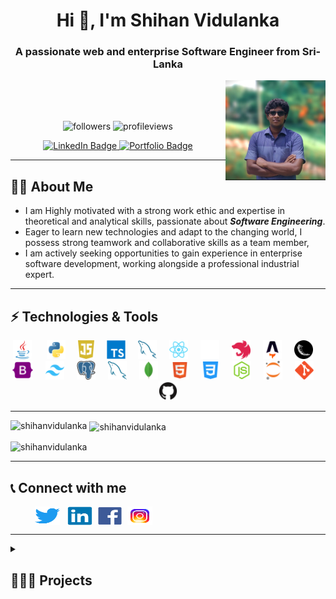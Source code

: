<h1 align="center">
    Hi 👋, I'm Shihan Vidulanka
</h1>
<h3 align="center">A passionate web and enterprise Software Engineer from Sri-Lanka</h3>
<img align="right" height = auto width =160 src = "/profile/profile.jpeg" alt="Portfolio Badge"/>
<br/>
<br/>
<br/>
<p align="center"> 
  <img src="https://img.shields.io/github/followers/ShihanVidulanka?label=Followers&logo=GitHub" alt="followers" />
  <img src="https://komarev.com/ghpvc/?username=shihanvidulanka&label=Profile%20views&color=0e75b6&style=flat" alt="profileviews" /> 
  <br/>
</p>

<p id="badges" align="center">
  <a href="https://www.linkedin.com/in/shihan-vidulanka-19411421b/">
    <img src="https://img.shields.io/badge/LinkedIn-blue?style=for-the-badge&logo=linkedin&logoColor=white" alt="LinkedIn Badge"/>
  </a>
  <a href="https://shihanvidulanka.com/">
    <img src = "https://img.shields.io/badge/Portfolio-255E63?style=for-the-badge&logo=About.me&logoColor=white" alt="Portfolio Badge"/>
  </a>
  <br/>
</p>

---

## 🙋‍♂️ About Me
  
<ul>
  <li>
      I am Highly motivated with a strong work ethic and expertise in theoretical and analytical skills, passionate about <b><i>Software Engineering</i></b>.
  </li>
  <li>Eager to learn new technologies and adapt to the changing world, I possess strong teamwork and collaborative skills as a team member, </li>
  <li>I am actively seeking opportunities to gain experience in enterprise software development, working alongside a professional industrial expert. </li>
</ul>

---

## ⚡ Technologies & Tools

<p align="center">
  <img src="/techstack/java.svg" title="Java" alt="Java" height="30"/>&nbsp;
    <img width="12" />
  <img src="/techstack/python.svg" height="30" alt="python logo"  />
    <img width="12" />
  <img src="/techstack/javascript.svg" height="30" alt="javascript logo"  />
    <img width="12" />
  <img src="/techstack/typescript.svg" height="30" alt="typescript logo"  />
    <img width="12" />
  <img src="/techstack/php.svg" height="30" alt="php logo"  />
    <img width="12" />
  <img src="/techstack/reactjs.svg" height="30" alt="react logo"  />
    <img width="12" />
  <img src="/techstack/nextjs-dark.svg" height="30" alt="nextjs logo"  />
    <img width="12" />
  <img src="/techstack/nestjs.svg" height="30" alt="nestjs logo"  />
    <img width="12" />
  <img src="/techstack/astrojs.svg" height="30" alt="astro logo"  />
    <img width="12" />
  <img src="/techstack/pngfind.com-flask-png-1286693.png" height="30" alt="flask logo"  />
    <img width="12" />
  <img src="/techstack/bootstrap.svg" height="30" alt="bootstrap logo"  />
    <img width="12" />
  <img src="/techstack/tailwindcss.svg" height="30" alt="tailwindcss logo"  />
    <img width="12" />
  <img src="/techstack/postgreSQL.svg" height="30" alt="postgresql logo"  />
    <img width="12" />
  <img src="/techstack/mySQL.svg" height="30" alt="mysql logo"  />
    <img width="12" />
  <img src="/techstack/mongodb.svg" height="30" alt="mongodb logo"  />
    <img width="12" />
  <img src="/techstack/html.svg" height="30" alt="html logo"  />
    <img width="12" />
  <img src="/techstack/css.svg" height="30" alt="css logo"  />
    <img width="12" />
  <img src="/techstack/nodejs.svg" height="30" alt="nodejs logo"  />
    <img width="12" />
  <img src="/techstack/jupyternotebook.svg" height="30" alt="jupyter logo"  />
    <img width="12" />
  <img src="/techstack/git.svg" height="30" alt="git logo"  />
    <img width="12" />
  <img src="/techstack/github.svg" height="30" alt="github logo"  />
</p>

---

<p>
<p><img align="left" src="https://github-readme-stats.vercel.app/api/top-langs?username=shihanvidulanka&show_icons=true&locale=en&layout=compact&theme=vision-friendly-dark" alt="shihanvidulanka" /></p>

<p>&nbsp;<img align="center" src="https://github-readme-stats.vercel.app/api?username=shihanvidulanka&show_icons=true&locale=en&theme=vision-friendly-dark" alt="shihanvidulanka" /></p>
</p>

<p><img align="center" src="https://github-readme-streak-stats.herokuapp.com/?user=shihanvidulanka&theme=vision-friendly-dark" alt="shihanvidulanka" /></p>

---

## 📞 Connect with me
<p align="left">&nbsp &nbsp &nbsp &nbsp &nbsp
<a href="https://twitter.com/Vidulanka_hds" target="blank"><img align="center" src="/socialmedia/Twitter.svg" alt="shihan-vidulanka" height="30" width="40" /></a> &nbsp;
<a href="https://www.linkedin.com/in/shihan-vidulanka-19411421b/" target="blank"><img align="center" src="/socialmedia/LinkedIn.svg" alt="shihan-vidulanka" height="30" width="40" /></a>&nbsp;
<a href="https://www.facebook.com/shihan.vidulanka/" target="blank"><img align="center" src="/socialmedia/Facebook.svg" alt="shihan-vidulanka" height="30" width="40" /></a>&nbsp;
<a href="https://www.instagram.com/shihan.vidulanka/" target="blank"><img align="center" src="/socialmedia/instagram.svg" alt="shihan-vidulanka" height="30" width="40" /></a>&nbsp;
</p>

---

<details>
<summary><h2>👨🏻‍💻 Projects </h2></summary>

- 👨‍💻 <a href="https://github.com/ShihanVidulanka/ML_Project.git">Feature Selection and Engineering for AudioMNIST Dataset</a>\
📅 2023\
📍 Semester 7 Machine Learning Engineering Project


- 👨‍💻 <a href="https://github.com/cedar247">Constrained Based Roster Sheduler</a>\
📅 2022\
📍 Semester 5 Software Engineering Group Project


- 👨‍💻 <a href="https://github.com/ShihanVidulanka/Airline-Reservation-System.git">Airline Reservation System System</a>\
📅 2022\
📍 Semester 4 Database Management Systems Group Project


- 👨‍💻 <a href="https://github.com/akashTharuka/data-spark.git">Web Based Data Science Platform</a>\
📅 2022\
📍 Semester 4 Software Engineering Group Project


- 👨‍💻 <a href="https://github.com/Sathira443/Programming-Challenge-2-Project.git">Driver Assistant System</a>\
📅 2022\ 
📍 Semester 4 Programming Challenge Group Project


- 👨‍💻 <a href="https://github.com/SahanDC/ChildCare.git">Child Care Management System during COVID 19</a>\
📅 2021\
📍 Semester 3 Object Oriented Software Development Group Project


- 👨‍💻 <a href="https://github.com/ShihanVidulanka/emc.git">Student Request Management System</a>\
📅 2021\
📍 Semester 2 Engineering skill deveolopment Group Project


- 👨‍💻 <a href="https://github.com/ShihanVidulanka/NanoProcessor.git">Nano Processor Design</a>\
📅 2021\
📍 Semester 2 Computer Architecture Nano Processor design Group Project


- 👨‍💻 <a href="https://github.com/ShihanVidulanka/EmailClient.git">Email Client Project - Java Maven Application</a>\
📅 2021\
📍 Semester 2 Computer Architecture Nano Processor design Group Project

</details>
